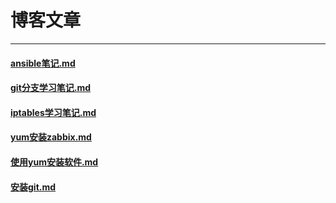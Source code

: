 # 博客文章
---
#### [ansible笔记.md](https://gitee.com/learn_life/BoKeWenZhang/blob/master/aritcle/ansible%E7%AC%94%E8%AE%B0.md)
#### [git分支学习笔记.md](https://gitee.com/learn_life/BoKeWenZhang/blob/master/aritcle/git%E5%88%86%E6%94%AF%E5%AD%A6%E4%B9%A0%E7%AC%94%E8%AE%B0.md)
#### [iptables学习笔记.md](https://gitee.com/learn_life/BoKeWenZhang/blob/master/aritcle/iptables%E5%AD%A6%E4%B9%A0%E7%AC%94%E8%AE%B0.md)
#### [yum安装zabbix.md](https://gitee.com/learn_life/BoKeWenZhang/blob/master/aritcle/yum%E5%AE%89%E8%A3%85zabbix.md)
#### [使用yum安装软件.md](https://gitee.com/learn_life/BoKeWenZhang/blob/master/aritcle/%E4%BD%BF%E7%94%A8yum%E5%AE%89%E8%A3%85%E8%BD%AF%E4%BB%B6.md)
#### [安装git.md](https://gitee.com/learn_life/BoKeWenZhang/blob/master/aritcle/%E5%AE%89%E8%A3%85git.md)
